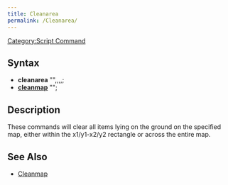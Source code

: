```yaml
---
title: Cleanarea
permalink: /Cleanarea/
---
```


[Category:Script Command](/Category:Script_Command "wikilink")

Syntax
------

-   **cleanarea** "<map name>",<x1>,<y1>,<x2>,<y2>;
-   **[cleanmap](/cleanmap "wikilink")** "<map name>";

Description
-----------

These commands will clear all items lying on the ground on the specified map, either within the x1/y1-x2/y2 rectangle or across the entire map.

See Also
--------

-   [Cleanmap](/Cleanmap "wikilink")
